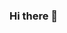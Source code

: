 ### Hi there 👋

<!--
**PLSR12/PLSR12** is a ✨ _special_ ✨ repository because its `README.md` (this file) appears on your GitHub profile.

Here are some ideas to get you started:

- 
- 🌱 I’m currently learning JavaScript
- 💬 Ask me about technology
- 😄 Pronouns: He/His
--> 
